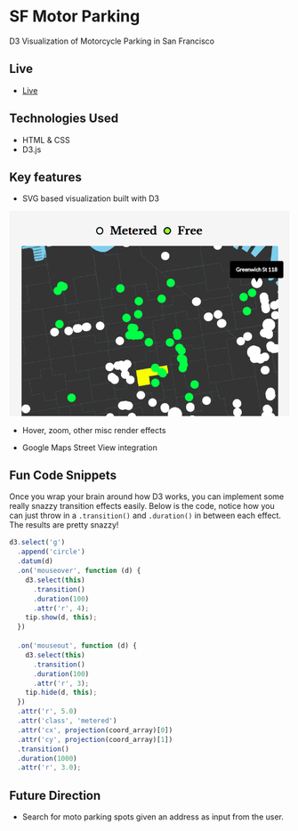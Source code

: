 # SF Motor Parking

D3 Visualization of Motorcycle Parking in San Francisco


## Live

* [Live](https://rodriguezlucha.github.io/motorcycle_graphs/)


## Technologies Used

* HTML & CSS
* D3.js

## Key features

* SVG based visualization built with D3

![splash](https://github.com/RodriguezLucha/motorcycle_graphs/raw/master/screenshots/zoomed.png)

* Hover, zoom, other misc render effects

* Google Maps Street View integration

## Fun Code Snippets

Once you wrap your brain around how D3 works, you can implement some really snazzy transition effects easily.
Below is the code, notice how you can just throw in a `.transition()` and `.duration()` in between each effect. 
The results are pretty snazzy!

```js
d3.select('g')
  .append('circle')
  .datum(d)
  .on('mouseover', function (d) {
    d3.select(this)
      .transition()
      .duration(100)
      .attr('r', 4);
    tip.show(d, this);
  })

  .on('mouseout', function (d) {
    d3.select(this)
      .transition()
      .duration(100)
      .attr('r', 3);
    tip.hide(d, this);
  })
  .attr('r', 5.0)
  .attr('class', 'metered')
  .attr('cx', projection(coord_array)[0])
  .attr('cy', projection(coord_array)[1])
  .transition()
  .duration(1000)
  .attr('r', 3.0);
```

## Future Direction
* Search for moto parking spots given an address as input from the user.
